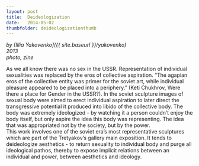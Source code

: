 ```yaml
---
layout: post
title:  Deideologization
date:   2014-05-02
thumbfolder: deideologizationthumb
---
```

*by [Illia Yakovenko]({{ site.baseurl }}/yakovenko)   
2013   
photo, zine*   

As we all know there was no sex in the USSR. Representation of individual sexualities was replaced by the eros of collective aspiration. “The agapian eros of the collective entity was primer for the soviet art, while individual pleasure appeared to be placed into a periphery.” (Keti Chukhrov, Were there a place for Gender in the USSR?). In the soviet sculpture images of sexual body were aimed to erect individual aspiration to later direct the transgressive potential it produced into libido of the collective body. The body was extremely ideologized - by watching it a person couldn’t enjoy the body itself, but only aspire the idea this body was representing. The idea that was appropriated not by the society, but by the power.   
This work involves one of the soviet era’s most representative sculptures which are part of the Tretyakov’s gallery main exposition. It tends to deideologize aesthetics - to return sexuality to individual body and purge all ideological pathos, thereby to expose implicit relations between an individual and power, between aesthetics and ideology.
